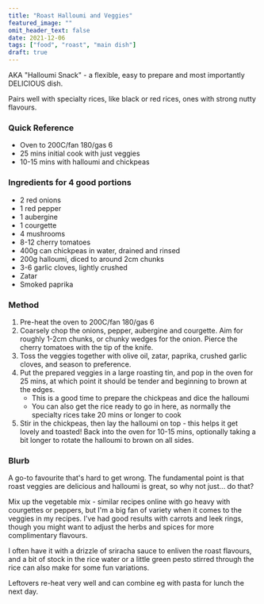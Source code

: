 ```yaml
---
title: "Roast Halloumi and Veggies"
featured_image: ""
omit_header_text: false
date: 2021-12-06
tags: ["food", "roast", "main dish"]
draft: true
---
```

AKA "Halloumi Snack" - a flexible, easy to prepare and most importantly DELICIOUS dish.
<!--more-->
Pairs well with specialty rices, like black or red rices, ones with strong nutty flavours.

### Quick Reference
- Oven to 200C/fan 180/gas 6
- 25 mins initial cook with just veggies
- 10-15 mins with halloumi and chickpeas 

### Ingredients for 4 good portions
- 2 red onions
- 1 red pepper
- 1 aubergine
- 1 courgette
- 4 mushrooms
- 8-12 cherry tomatoes
- 400g can chickpeas in water, drained and rinsed
- 200g halloumi, diced to around 2cm chunks
- 3-6 garlic cloves, lightly crushed
- Zatar
- Smoked paprika


### Method
1. Pre-heat the oven to 200C/fan 180/gas 6 
2. Coarsely chop the onions, pepper, aubergine and courgette. Aim for roughly 1-2cm chunks, or chunky wedges for the onion. Pierce the cherry tomatoes with the tip of the knife.
3. Toss the veggies together with olive oil, zatar, paprika, crushed garlic cloves, and season to preference.
4. Put the prepared veggies in a large roasting tin, and pop in the oven for 25 mins, at which point it should be tender and beginning to brown at the edges.
    - This is a good time to prepare the chickpeas and dice the halloumi
    - You can also get the rice ready to go in here, as normally the specialty rices take 20 mins or longer to cook
5. Stir in the chickpeas, then lay the halloumi on top - this helps it get lovely and toasted! Back into the oven for 10-15 mins, optionally taking a bit longer to rotate the halloumi to brown on all sides.

### Blurb
A go-to favourite that's hard to get wrong. The fundamental point is that roast veggies are delicious and halloumi is great, so why not just... do that?

Mix up the vegetable mix - similar recipes online with go heavy with courgettes or peppers, but I'm a big fan of variety when it comes to the veggies in my recipes. I've had good results with carrots and leek rings, though you might want to adjust the herbs and spices for more complimentary flavours.

I often have it with a drizzle of sriracha sauce to enliven the roast flavours, and a bit of stock in the rice water or a little green pesto stirred through the rice can also make for some fun variations.

Leftovers re-heat very well and can combine eg with pasta for lunch the next day.

